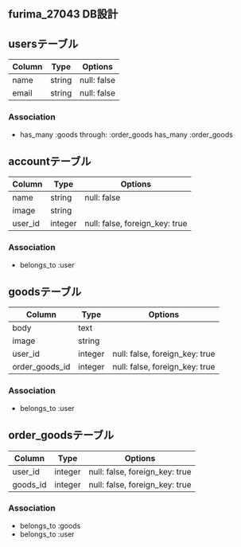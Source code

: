 ## furima_27043 DB設計

## usersテーブル
|Column|Type|Options|
|------|----|-------|
|name|string|null: false|
|email|string|null: false|
### Association
- has_many :goods  through:  :order_goods
has_many :order_goods

## accountテーブル
|Column|Type|Options|
|------|----|-------|
|name|string|null: false|
|image|string|
|user_id|integer|null: false, foreign_key: true|
### Association
- belongs_to :user

## goodsテーブル
|Column|Type|Options|
|------|----|-------|
|body|text|
|image|string|
|user_id|integer|null: false, foreign_key: true|
|order_goods_id|integer|null: false, foreign_key: true|
### Association
- belongs_to :user

## order_goodsテーブル
|Column|Type|Options|
|------|----|-------|
|user_id|integer|null: false, foreign_key: true|
|goods_id|integer|null: false, foreign_key: true|
### Association
- belongs_to :goods
- belongs_to :user